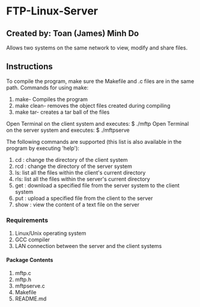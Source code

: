 # FTP-Linux-Server
## Created by: Toan (James) Minh Do

Allows two systems on the same network to view, modify and share files.

## Instructions

To compile the program, make sure the Makefile and .c files are in the same path. Commands for using make: 
1. make- Compiles the program 
2. make clean- removes the object files created during compiling
3. make tar- creates a tar ball of the files

Open Terminal on the client system and executes: $ ./mftp
Open Terminal on the server system and executes: $ ./mftpserve

The following commands are supported (this list is also available in the program by executing 'help'):
1. cd <pathname>: change the directory of the client system
2. rcd <pathname>: change the directory of the server system
3. ls: list all the files within the client's current directory
4. rls: list all the files within the server's current directory
5. get <pathname>: download a specified file from the server system to the client system
6. put <pathname>: upload a specified file from the client to the server
7. show <pathname>: view the content of a text file on the server

### Requirements
1. Linux/Unix operating system
2. GCC compiler
3. LAN connection between the server and the client systems

#### Package Contents
1. mftp.c
2. mftp.h
3. mftpserve.c
4. Makefile
5. README.md
